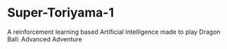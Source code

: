 # Super-Toriyama-1
A reinforcement learning based Artificial Intelligence made to play Dragon Ball: Advanced Adventure
